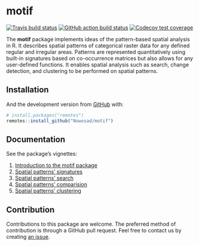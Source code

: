 
<!-- README.md is generated from README.Rmd. Please edit that file -->

# motif

<!-- badges: start -->

[![Travis build
status](https://travis-ci.org/Nowosad/motif.svg?branch=master)](https://travis-ci.org/Nowosad/motif)
[![GitHub action build
status](https://github.com/Nowosad/motif/workflows/pkgdown/badge.svg)](https://github.com/Nowosad/motif/actions)
[![Codecov test
coverage](https://codecov.io/gh/Nowosad/motif/branch/master/graph/badge.svg)](https://codecov.io/gh/Nowosad/motif?branch=master)
<!-- badges: end -->

The **motif** package implements ideas of the pattern-based spatial
analysis in R. It describes spatial patterns of categorical raster data
for any defined regular and irregular areas. Patterns are represented
quantitatively using built-in signatures based on co-occurrence matrices
but also allows for any user-defined functions. It enables spatial
analysis such as search, change detection, and clustering to be
performed on spatial
patterns.

## Installation

<!-- You can install the released version of motif from [CRAN](https://CRAN.R-project.org) with: -->

<!-- ``` r -->

<!-- install.packages("motif") -->

<!-- ``` -->

And the development version from [GitHub](https://github.com/) with:

``` r
# install.packages("remotes")
remotes::install_github("Nowosad/motif")
```

## Documentation

See the package’s vignettes:

1.  [Introduction to the motif
    package](https://nowosad.github.io/motif/articles/intro.html)
2.  [Spatial patterns’
    signatures](https://nowosad.github.io/motif/articles/articles/signatures.html)
3.  [Spatial patterns’
    search](https://nowosad.github.io/motif/articles/articles/search.html)
4.  [Spatial patterns’
    comparision](https://nowosad.github.io/motif/articles/articles/compare.html)
5.  [Spatial patterns’
    clustering](https://nowosad.github.io/motif/articles/articles/cluster.html)

## Contribution

Contributions to this package are welcome. The preferred method of
contribution is through a GitHub pull request. Feel free to contact us
by creating [an issue](https://github.com/Nowosad/motif/issues).
